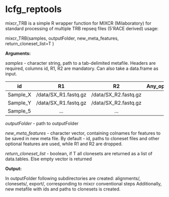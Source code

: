 # lcfg_reptools


mixcr_TRB is a simple R wrapper function for MIXCR (Milaboratory) for standard processing of multiple TRB repseq files (5'RACE derived)
 usage:
 
 mixcr_TRB(samples, outputFolder, new_meta_features, return_cloneset_list=T )
 
 **Arguments:**
 
 *samples*          -    character string, path to a tab-delimited metafile. Headers are required, columns id, R1, R2 are mandatory.
                           Can also take a data.frame as input.
                           
| id            | R1                   | R2                   | Any_optional_features|
| ------------- |:--------------------:| :-------------------:|:-------------------:|
| Sample_X      | /data/SX_R1.fastq.gz | /data/SX_R2.fastq.gz |        Healthy      |
| Sample_Y      | /data/SX_R1.fastq.gz | /data/SX_R2.fastq.gz |          AS         |
| Sample_5      |        ...           |         ...          |          ...        |
      
      
 *outputFolder*         -   path to outputFolder
      
 *new_meta_features*    -   character vector, containing colnames for features to be saved in new meta file. By default - id, paths to cloneset files                              and other optional features are used, while R1 and R2 are dropped.
      
 *return_cloneset_list* -  boolean, if T all clonesets are returned as a list of data.tables. Else empty vector is returned
      
      
      
  **Output:**
  
  In outputFolder following subdirectories are created: alignments/, clonesets/, export/, corresponding to mixcr conventional steps
  Additionally, new metafile with ids and paths to clonesets is created.
      
  